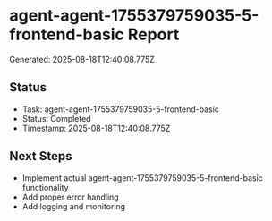 # agent-agent-1755379759035-5-frontend-basic Report

Generated: 2025-08-18T12:40:08.775Z

## Status
- Task: agent-agent-1755379759035-5-frontend-basic
- Status: Completed
- Timestamp: 2025-08-18T12:40:08.775Z

## Next Steps
- Implement actual agent-agent-1755379759035-5-frontend-basic functionality
- Add proper error handling
- Add logging and monitoring
